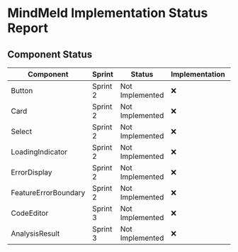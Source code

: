 # MindMeld Implementation Status Report

## Component Status

| Component | Sprint | Status | Implementation | Tests | Documentation |
|-----------|--------|--------|----------------|-------|---------------|
| Button | Sprint 2 | Not Implemented | ❌ | ❌ | ❌ |
| Card | Sprint 2 | Not Implemented | ❌ | ❌ | ❌ |
| Select | Sprint 2 | Not Implemented | ❌ | ❌ | ❌ |
| LoadingIndicator | Sprint 2 | Not Implemented | ❌ | ❌ | ❌ |
| ErrorDisplay | Sprint 2 | Not Implemented | ❌ | ❌ | ❌ |
| FeatureErrorBoundary | Sprint 2 | Not Implemented | ❌ | ❌ | ❌ |
| CodeEditor | Sprint 3 | Not Implemented | ❌ | ❌ | ❌ |
| AnalysisResult | Sprint 3 | Not Implemented | ❌ | ❌ | ❌ |
